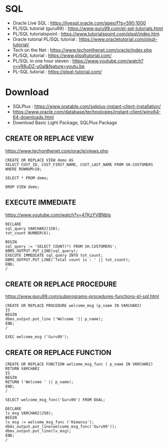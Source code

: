 # SQL
- Oracle Live SQL : https://livesql.oracle.com/apex/f?p=590:1000
- PL/SQL tutorial (guru99) : https://www.guru99.com/pl-sql-tutorials.html
- PL/SQL tutorialspoint : https://www.tutorialspoint.com/plsql/index.htm
- Oracle tutorial PL/SQL tutorial : https://www.oracletutorial.com/plsql-tutorial/
- Tech on the Net : https://www.techonthenet.com/oracle/index.php
- PL/SQL tutorial : https://www.plsqltutorial.com/
- PL/SQL in one hour steven : https://www.youtube.com/watch?v=vR8uDZ-u0aI&feature=youtu.be
- PL-SQL tutorial : https://plsql-tutorial.com/

# Download
- SQLPlus : https://www.oratable.com/sqlplus-instant-client-installation/
- https://www.oracle.com/database/technologies/instant-client/winx64-64-downloads.html
- Download Basic Light Package, SQLPlus Package

## CREATE OR REPLACE VIEW
https://www.techonthenet.com/oracle/views.php
```
CREATE OR REPLACE VIEW demo AS
SELECT CUST_ID, CUST_FIRST_NAME, CUST_LAST_NAME FROM SH.CUSTOMERS WHERE ROWNUM<10;

SELECT * FROM demo;

DROP VIEW demo;
```

## EXECUTE IMMEDIATE
https://www.youtube.com/watch?v=47KzYVBNbIs
```
DECLARE
sql_query VARCHAR2(150);
tot_count NUMBER(6);

BEGIN
sql_query := 'SELECT COUNT(*) FROM SH.CUSTOMERS';
DBMS_OUTPUT.PUT_LINE(sql_query);
EXECUTE IMMEDIATE sql_query INTO tot_count;
DBMS_OUTPUT.PUT_LINE('Total count is : ' || tot_count);
END;
/
```

## CREATE OR REPLACE PROCEDURE
https://www.guru99.com/subprograms-procedures-functions-pl-sql.html
```
CREATE OR REPLACE PROCEDURE welcome_msg (p_name IN VARCHAR2) 
IS
BEGIN
dbms_output.put_line ('Welcome '|| p_name);
END;
/

EXEC welcome_msg ('Guru99');
```

## CREATE OR REPLACE FUNCTION
```
CREATE OR REPLACE FUNCTION welcome_msg_func ( p_name IN VARCHAR2) RETURN VARCHAR2
IS
BEGIN
RETURN ('Welcome ' || p_name);
END;
/

SELECT welcome_msg_func('Guru99') FROM DUAL;

DECLARE
lv_msg VARCHAR2(250);
BEGIN
lv_msg := welcome_msg_func ('Himansu');
dbms_output.put_line(welcome_msg_func('Guru99'));
dbms_output.put_line(lv_msg);
END;
/
```





